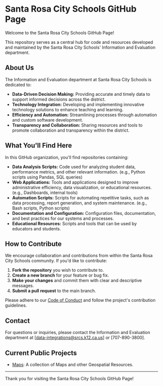 # Santa Rosa City Schools GitHub Page

Welcome to the Santa Rosa City Schools GitHub Page!

This repository serves as a central hub for code and resources developed and maintained by the Santa Rosa City Schools' Information and Evaluation department.

## About Us

The Information and Evaluation department at Santa Rosa City Schools is dedicated to:

* **Data-Driven Decision Making:** Providing accurate and timely data to support informed decisions across the district.
* **Technology Integration:** Developing and implementing innovative technology solutions to enhance teaching and learning.
* **Efficiency and Automation:** Streamlining processes through automation and custom software development.
* **Transparency and Collaboration:** Sharing resources and tools to promote collaboration and transparency within the district.

## What You'll Find Here

In this GitHub organization, you'll find repositories containing:

* **Data Analysis Scripts:** Code used for analyzing student data, performance metrics, and other relevant information. (e.g., Python scripts using Pandas, SQL queries)
* **Web Applications:** Tools and applications designed to improve administrative efficiency, data visualization, or educational resources. (e.g., Dashboards, internal tools)
* **Automation Scripts:** Scripts for automating repetitive tasks, such as data processing, report generation, and system maintenance. (e.g., Bash scripts, Python scripts)
* **Documentation and Configuration:** Configuration files, documentation, and best practices for our systems and processes.
* **Educational Resources:** Scripts and tools that can be used by educators and students.

## How to Contribute

We encourage collaboration and contributions from within the Santa Rosa City Schools community. If you'd like to contribute:

1.  **Fork the repository** you wish to contribute to.
2.  **Create a new branch** for your feature or bug fix.
3.  **Make your changes** and commit them with clear and descriptive messages.
4.  **Submit a pull request** to the main branch.

Please adhere to our [Code of Conduct](code-of-conduct.md) and follow the project's contribution guidelines.

## Contact

For questions or inquiries, please contact the Information and Evaluation department at [data-integrations@srcs.k12.ca.us] or [707-890-3800].

## Current Public Projects

* [Maps](https://github.com/Santa-Rosa-City-Schools/maps): A collection of Maps and other Geospatial Resources.

---

Thank you for visiting the Santa Rosa City Schools GitHub Page!
